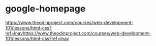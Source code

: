 # google-homepage
https://www.theodinproject.com/courses/web-development-101/lessons/html-css?ref=lnavhttps://www.theodinproject.com/courses/web-development-101/lessons/html-css?ref=lnav

